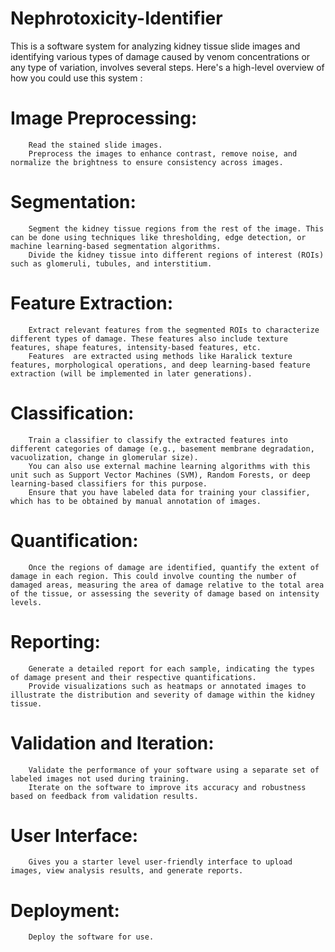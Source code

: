 # Nephrotoxicity-Identifier
This is a software system for analyzing kidney tissue slide images and identifying various types of damage caused by venom concentrations or any type of variation, involves several steps. Here's a high-level overview of how you could use this system :

  # Image Preprocessing:
        Read the stained slide images.
        Preprocess the images to enhance contrast, remove noise, and normalize the brightness to ensure consistency across images.

  # Segmentation:
        Segment the kidney tissue regions from the rest of the image. This can be done using techniques like thresholding, edge detection, or machine learning-based segmentation algorithms.
        Divide the kidney tissue into different regions of interest (ROIs) such as glomeruli, tubules, and interstitium.

  # Feature Extraction:
        Extract relevant features from the segmented ROIs to characterize different types of damage. These features also include texture features, shape features, intensity-based features, etc.
        Features  are extracted using methods like Haralick texture features, morphological operations, and deep learning-based feature extraction (will be implemented in later generations).

  # Classification:
        Train a classifier to classify the extracted features into different categories of damage (e.g., basement membrane degradation, vacuolization, change in glomerular size).
        You can also use external machine learning algorithms with this unit such as Support Vector Machines (SVM), Random Forests, or deep learning-based classifiers for this purpose.
        Ensure that you have labeled data for training your classifier, which has to be obtained by manual annotation of images.

  # Quantification:
        Once the regions of damage are identified, quantify the extent of damage in each region. This could involve counting the number of damaged areas, measuring the area of damage relative to the total area of the tissue, or assessing the severity of damage based on intensity levels.

  # Reporting:
        Generate a detailed report for each sample, indicating the types of damage present and their respective quantifications.
        Provide visualizations such as heatmaps or annotated images to illustrate the distribution and severity of damage within the kidney tissue.

  # Validation and Iteration:
        Validate the performance of your software using a separate set of labeled images not used during training.
        Iterate on the software to improve its accuracy and robustness based on feedback from validation results.

  # User Interface:
        Gives you a starter level user-friendly interface to upload images, view analysis results, and generate reports.

  # Deployment:
        Deploy the software for use.

